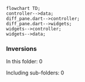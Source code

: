 <!---
Generated by https://github.com/polina-c/layerlens
Dependencies that create loops (inversions) are marked with `!`.
-->

```mermaid
flowchart TD;
controller-->data;
diff_pane.dart-->controller;
diff_pane.dart-->widgets;
widgets-->controller;
widgets-->data;
```

### Inversions
In this folder: 0

Including sub-folders: 0

